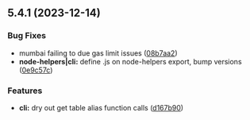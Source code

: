 ## 5.4.1 (2023-12-14)

### Bug Fixes

- mumbai failing to due gas limit issues ([08b7aa2](https://github.com/tablelandnetwork/tableland-js/commit/08b7aa2f26102e71d598798884c92001d3af3268))
- **node-helpers|cli:** define .js on node-helpers export, bump versions ([0e9c57c](https://github.com/tablelandnetwork/tableland-js/commit/0e9c57cc291a93d6bb116f7506fc8faefa7b1335))

### Features

- **cli:** dry out get table alias function calls ([d167b90](https://github.com/tablelandnetwork/tableland-js/commit/d167b90298a9c80350cc897cef27e29edc543bdd))
